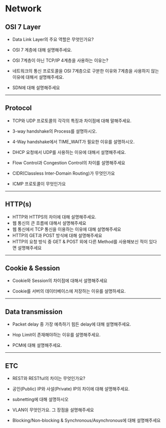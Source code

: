 # Network

## OSI 7 Layer
- Data Link Layer의 주요 역할은 무엇인가요?

- OSI 7 계층에 대해 설명해주세요.

- OSI 7계층이 아닌 TCP/IP 4계층을 사용하는 이유는?

- 네트워크의 통신 프로토콜을 OSI 7계층으로 구분한 이유와 7계층을 사용하지 않는 이유에 대해서 설명해주세요.

- SDN에 대해 설명해주세요
---
## Protocol

- TCP와 UDP 프로토콜의 각각의 특징과 차이점에 대해 말해주세요.

- 3-way handshake의 Process를 설명하시오.

- 4-Way handshake에서 TIME_WAIT가 필요한 이유를 설명하시오.

- DHCP 요청에서 UDP를 사용하는 이유에 대해서 설명해주세요.

- Flow Control과 Congestion Control의 차이를 설명해주세요

- CIDR(Classless Inter-Domain Routing)가 무엇인가요

- ICMP 프로토콜이 무엇인가요
---
## HTTP(s)
- HTTP와 HTTPS의 차이에 대해 설명해주세요.
- 웹 통신의 큰 흐름에 대해서 설명해주세요
- 웹 통신에서 TCP 통신을 이용하는 이유에 대해 설명해주세요
- HTTP의 GET과 POST 방식에 대해 설명해주세요
- HTTP의 요청 방식 중 GET & POST 외에 다른 Method를 사용해보신 적이 있다면 설명해주세요

---
## Cookie & Session

- Cookie와 Session의 차이점에 대해서 설명해주세요
		
- Cookie를 서버의 데이터베이스에 저장하는 이유를 설명하세요.
---
## Data transmission
- Packet delay 중 가장 예측하기 힘든 delay에 대해 설명해주세요.

- Hop Limit이 존재해야하는 이유를 설명해주세요.

- PCM에 대해 설명해주세요.

---
## ETC

- REST와 RESTful의 차이는 무엇인가요?
- 공인(Public) IP와 사설(Private) IP의 차이에 대해 설명해주세요.

- subnetting에 대해 설명하시오

- VLAN이 무엇인가요. 그 장점을 설명해주세요

- Blocking/Non-blocking & Synchronous/Asynchronous에 대해 설명해주세요